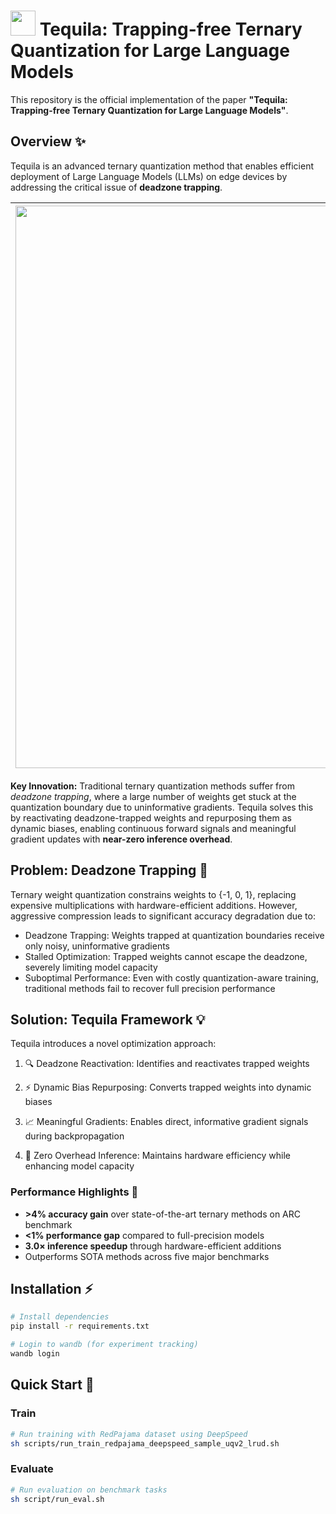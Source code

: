 # <img src="Image/teqaila.png" width="40"> Tequila: Trapping-free Ternary Quantization for Large Language Models

This repository is the official implementation of the paper **"Tequila: Trapping-free Ternary Quantization for Large Language Models"**.


## Overview ✨

Tequila is an advanced ternary quantization method that enables efficient deployment of Large Language Models (LLMs) on edge devices by addressing the critical issue of **deadzone trapping**.

| <img src="Image/overview.jpg" width="900"> |
| :--------------------------------------: |


**Key Innovation:** Traditional ternary quantization methods suffer from *deadzone trapping*, where a large number of weights get stuck at the quantization boundary due to uninformative gradients. Tequila solves this by reactivating deadzone-trapped weights and repurposing them as dynamic biases, enabling continuous forward signals and meaningful gradient updates with **near-zero inference overhead**.


## Problem: Deadzone Trapping 🎯
Ternary weight quantization constrains weights to {-1, 0, 1}, replacing expensive multiplications with hardware-efficient additions. However, aggressive compression leads to significant accuracy degradation due to:

- Deadzone Trapping: Weights trapped at quantization boundaries receive only noisy, uninformative gradients
- Stalled Optimization: Trapped weights cannot escape the deadzone, severely limiting model capacity
- Suboptimal Performance: Even with costly quantization-aware training, traditional methods fail to recover full precision performance

## Solution: Tequila Framework 💡
Tequila introduces a novel optimization approach:

1. 🔍 Deadzone Reactivation: Identifies and reactivates trapped weights

2. ⚡ Dynamic Bias Repurposing: Converts trapped weights into dynamic biases

3. 📈 Meaningful Gradients: Enables direct, informative gradient signals during backpropagation

4. 🚀 Zero Overhead Inference: Maintains hardware efficiency while enhancing model capacity


### Performance Highlights 🎯
- **>4% accuracy gain** over state-of-the-art ternary methods on ARC benchmark
- **<1% performance gap** compared to full-precision models
- **3.0× inference speedup** through hardware-efficient additions
- Outperforms SOTA methods across five major benchmarks

## Installation ⚡

```bash
# Install dependencies
pip install -r requirements.txt

# Login to wandb (for experiment tracking)
wandb login
```

## Quick Start 🚀
### Train
```bash
# Run training with RedPajama dataset using DeepSpeed
sh scripts/run_train_redpajama_deepspeed_sample_uqv2_lrud.sh
```

### Evaluate

```bash
# Run evaluation on benchmark tasks
sh script/run_eval.sh
```

